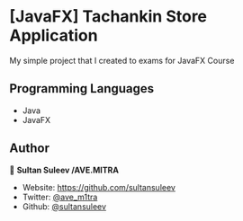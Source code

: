 
# [JavaFX] Tachankin Store Application
My simple project that I created to exams for JavaFX Course

## Programming Languages

- Java
- JavaFX

## Author

👤 **Sultan Suleev /AVE.MITRA**

* Website: https://github.com/sultansuleev
* Twitter: [@ave_m1tra](https://twitter.com/ave_m1tra)
* Github: [@sultansuleev](https://github.com/sultansuleev)
